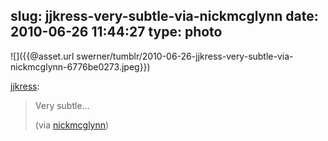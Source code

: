 slug: jjkress-very-subtle-via-nickmcglynn
date: 2010-06-26 11:44:27
type: photo
---

![]({{@asset.url swerner/tumblr/2010-06-26-jjkress-very-subtle-via-nickmcglynn-6776be0273.jpeg}})

[jjkress](http://jjkress.tumblr.com/post/87648721/very-subtle):

 
>  Very subtle…
> 
>   (via [nickmcglynn](http://nickmcglynn.tumblr.com/post/42476722/pre-owned-bmw-ad))
